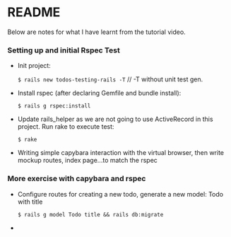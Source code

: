 # README

Below are notes for what I have learnt from the tutorial video.

### Setting up and initial Rspec Test
- Init project:

    `$ rails new todos-testing-rails -T` // -T without unit test gen. 
    
- Install rspec (after declaring Gemfile and bundle install):

    `$ rails g rspec:install`

- Update rails_helper as we are not going to use ActiveRecord in this project. Run rake to execute test:

    `$ rake`

- Writing simple capybara interaction with the virtual browser, then write mockup routes, index page...to match the rspec 

### More exercise with capybara and rspec

- Configure routes for creating a new todo, generate a new model: Todo with title

    `$ rails g model Todo title && rails db:migrate` 
    
- 
